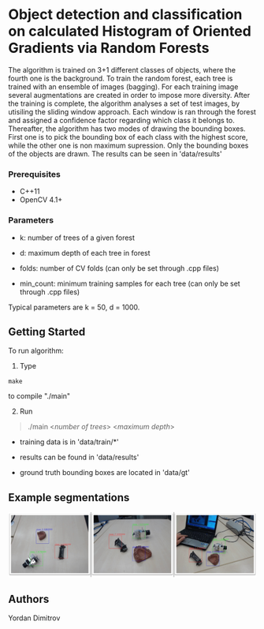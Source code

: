 # Object detection and classification on calculated Histogram of Oriented Gradients via Random Forests

The algorithm is trained on 3+1 different classes of objects, where the fourth one is the background. To train the random forest, each tree is trained with an ensemble of images (bagging). For each training image several augmentations are created in order to impose more diversity. After the training is complete, the algorithm analyses a set of test images, by utisiling the sliding window approach. Each window is ran through the forest and assigned a confidence factor regarding which class it belongs to. Thereafter, the algorithm has two modes of drawing the bounding boxes. First one is to pick the bounding box of each class with the highest score, while the other one is non maximum supression. Only the bounding boxes of the objects are drawn. The results can be seen in 'data/results'

### Prerequisites
- C++11
- OpenCV 4.1+

### Parameters

- k: number of trees of a given forest

- d: maximum depth of each tree in forest

- folds: number of CV folds (can only be set through .cpp files)

- min_count: minimum training samples for each tree (can only be set through .cpp files)

Typical parameters are k = 50, d = 1000.

## Getting Started
To run algorithm:

1) Type 

```
make
```
to compile "./main"

2) Run 

> ./main <*number of trees*> <*maximum depth*>

- training data is in 'data/train/\*'

- results can be found in 'data/results'

- ground truth bounding boxes are located in 'data/gt'

## Example segmentations

![example](https://github.com/ydimitrov/object-detection-hog-random-forest/blob/master/data/example.png?raw=true)

## Authors
Yordan Dimitrov
